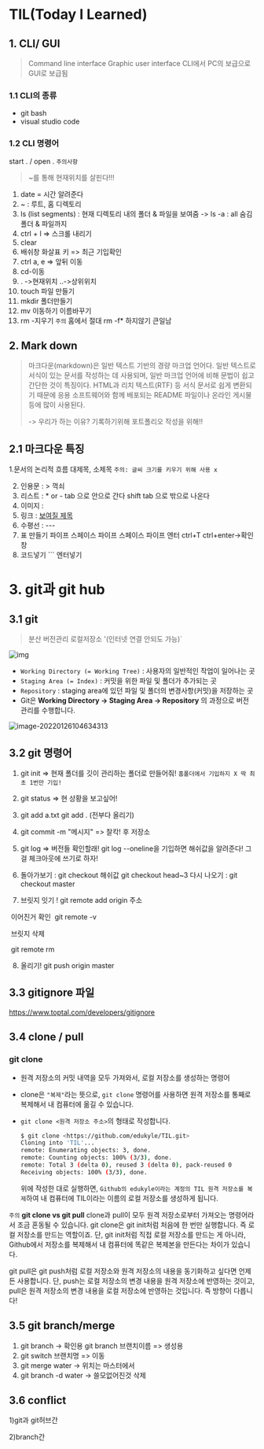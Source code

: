 # TIL(Today I Learned)
## 1. CLI/ GUI
>Command line interface
>Graphic user interface
>CLI에서 PC의 보급으로 GUI로 보급됨
 ### 1.1 CLI의 종류

  - git bash
  - visual studio code
### 1.2 CLI 명령어
start . / open .
`주의사항`
>~를 통해 현재위치를 살핀다!!!

1. date = 시간 알려준다
2. ~ : 루트, 홈 디렉토리
3. ls (list segments) : 현재 디렉토리 내의
폴더 & 파일을 보여줌
-> ls -a : all 숨김 폴더 & 파일까지
4. ctrl + l => 스크롤 내리기
5. clear
6. 배쉬창 화살표 키 => 최근 기입확인
7. ctrl a, e => 앞뒤 이동
8. cd-이동
9. . ->현재위치 ..->상위위치
10. touch 파일 만들기
11. mkdir 폴더만들기
12. mv 이동하기 이름바꾸기
13. rm -지우기 
`주의`   홈에서 절대 rm -f* 하지않기 큰일남


## 2. Mark down
>마크다운(markdown)은 일반 텍스트 기반의 경량 마크업 언어다. 일반 텍스트로 서식이 있는 문서를 작성하는 데 사용되며, 일반 마크업 언어에 비해 문법이 쉽고 간단한 것이 특징이다. HTML과 리치 텍스트(RTF) 등 서식 문서로 쉽게 변환되기 때문에 응용 소프트웨어와 함께 배포되는 README 파일이나 온라인 게시물 등에 많이 사용된다.
>
>-> 우리가 하는 이유? 기록하기위해 포트폴리오 작성을 위해!!

## 2.1 마크다운 특징

1.문서의 논리적 흐름
대제목, 소제목
`주의: 글씨 크기를 키우기 위해 사용 x`

2. 인용문 : > 꺽쇠
3. 리스트 : * or -
    tab 으로 안으로 간다
    shift tab 으로 밖으로 나온다
4. 이미지 : ![]()
5. 링크 : []()
    [보여질 제목](실제링크)
6. 수평선 : ---
7. 표 만들기
    파이프 스페이스 파이프
    스페이스 파이프 엔터
    ctrl+T
    ctrl+enter->확인창
8. 코드넣기 ``` 엔터넣기

# 3. git과 git hub
## 3.1 git

>분산 버전관리 
>로컬저장소 '(인터넷 연결 안되도 가능)`



![img](https://hphk.notion.site/image/https%3A%2F%2Fs3-us-west-2.amazonaws.com%2Fsecure.notion-static.com%2F7142d992-3d01-481c-9d4e-e818c6e185d8%2FUntitled.png?table=block&id=122e3c54-7fae-4094-a921-ae3c5ac86897&spaceId=daa2d103-3ecd-4519-8c30-4f55e74c7ef4&width=2000&userId=&cache=v2)

- `Working Directory (= Working Tree)` : 사용자의 일반적인 작업이 일어나는 곳
- `Staging Area (= Index)` : 커밋을 위한 파일 및 폴더가 추가되는 곳
- `Repository` : staging area에 있던 파일 및 폴더의 변경사항(커밋)을 저장하는 곳
- Git은 **Working Directory → Staging Area → Repository** 의 과정으로 버전 관리를 수행합니다.

![image-20220126104634313](test.assets/image-20220126104634313.png)

## 3.2 git 명령어

1. git init
=> 현재 폴더를 깃이 관리하는 폴더로 만들어줘!
`홈폴더에서 기입하지 X 딱 최초 1번만 기입!`

2. git status => 현 상황을 보고싶어!

3. git add a.txt
git add . (전부다 올리기)

4. git commit -m "메시지" => 찰칵! 후 저장소

5. git log => 버전들 확인할래!
git log --oneline을 기입하면 해쉬값을 알려준다! 그걸 체크아웃에 쓰기로 하자!

6. 돌아가보기 :
git checkout 해쉬값
git checkout head~3
다시 나오기 :
git checkout master


7. 브릿지 잇기 !
git remote add origin 주소

​		이어진거 확인
​		git remote -v

​		브릿지 삭제

​        git remote rm

8. 올리기!
git push origin master

## 3.3 gitignore 파일

https://www.toptal.com/developers/gitignore

## 3.4 clone / pull

### git clone

- 원격 저장소의 커밋 내역을 모두 가져와서, 로컬 저장소를 생성하는 명령어

- clone은 `"복제"`라는 뜻으로, `git clone` 명령어를 사용하면 원격 저장소를 통째로 복제해서 내 컴퓨터에 옮길 수 있습니다.

- `git clone <원격 저장소 주소>`의 형태로 작성합니다.

  ```bash
  $ git clone <https://github.com/edukyle/TIL.git>
  Cloning into 'TIL'...
  remote: Enumerating objects: 3, done.
  remote: Counting objects: 100% (3/3), done.
  remote: Total 3 (delta 0), reused 3 (delta 0), pack-reused 0
  Receiving objects: 100% (3/3), done.
  ```

  위에 작성한 대로 실행하면, `Github의 edukyle이라는 계정의 TIL 원격 저장소를 복제`하여 내 컴퓨터에 TIL이라는 이름의 로컬 저장소를 생성하게 됩니다.

`주의`  **git clone vs git pull** 
clone과 pull이 모두 원격 저장소로부터 가져오는 명령어라서 조금 혼동될 수 있습니다.  git clone은 git init처럼 처음에 한 번만 실행합니다. 즉 로컬 저장소를 만드는 역할이죠. 단, git init처럼 직접 로컬 저장소를 만드는 게 아니라, Github에서 저장소를 복제해서 내 컴퓨터에 똑같은 복제본을 만든다는 차이가 있습니다. 

git pull은 git push처럼 로컬 저장소와 원격 저장소의 내용을 동기화하고 싶다면 언제든 사용합니다. 단, push는 로컬 저장소의 변경 내용을 원격 저장소에 반영하는 것이고, pull은 원격 저장소의 변경 내용을 로컬 저장소에 반영하는 것입니다. 즉 방향이 다릅니다!

## 3.5 git branch/merge 

1. git branch -> 확인용
git branch 브랜치이름 => 생성용
2. git switch 브랜치명 => 이동
3. git merge water -> 위치는 마스터에서
4. git branch -d water -> 쓸모없어진것 삭제

## 3.6 conflict

1)git과 git허브간

2)branch간
